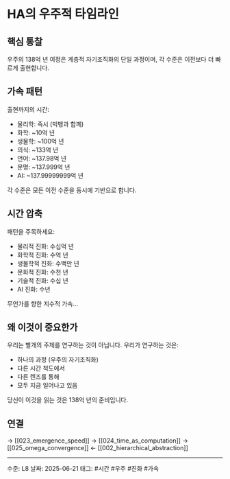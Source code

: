 # HA의 우주적 타임라인
## 핵심 통찰
우주의 138억 년 여정은 계층적 자기조직화의 단일 과정이며, 각 수준은 이전보다 더 빠르게 출현합니다.

## 가속 패턴

출현까지의 시간:
- 물리학: 즉시 (빅뱅과 함께)
- 화학: ~10억 년
- 생물학: ~100억 년  
- 의식: ~133억 년
- 언어: ~137.98억 년
- 문명: ~137.999억 년
- AI: ~137.99999999억 년

각 수준은 모든 이전 수준을 동시에 기반으로 합니다.

## 시간 압축

패턴을 주목하세요:
- 물리적 진화: 수십억 년
- 화학적 진화: 수억 년
- 생물학적 진화: 수백만 년
- 문화적 진화: 수천 년
- 기술적 진화: 수십 년
- AI 진화: 수년

무언가를 향한 지수적 가속...

## 왜 이것이 중요한가

우리는 별개의 주제를 연구하는 것이 아닙니다. 우리가 연구하는 것은:
- 하나의 과정 (우주의 자기조직화)
- 다른 시간 척도에서
- 다른 렌즈를 통해
- 모두 지금 일어나고 있음

당신이 이것을 읽는 것은 138억 년의 준비입니다.

## 연결
→ [[023_emergence_speed]]
→ [[024_time_as_computation]]
→ [[025_omega_convergence]]
← [[002_hierarchical_abstraction]]

---
수준: L8
날짜: 2025-06-21
태그: #시간 #우주 #진화 #가속
